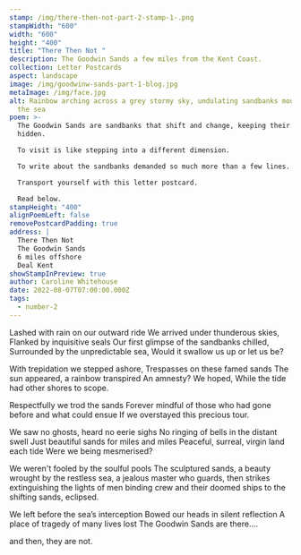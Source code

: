```yaml
---
stamp: /img/there-then-not-part-2-stamp-1-.png
stampWidth: "600"
width: "600"
height: "400"
title: "There Then Not "
description: The Goodwin Sands a few miles from the Kent Coast.
collection: Letter Postcards
aspect: landscape
image: /img/goodwinw-sands-part-1-blog.jpg
metaImage: /img/face.jpg
alt: Rainbow arching across a grey stormy sky, undulating sandbanks moulded by
  the sea
poem: >-
  The Goodwin Sands are sandbanks that shift and change, keeping their secrets
  hidden. 

  To visit is like stepping into a different dimension. 

  To write about the sandbanks demanded so much more than a few lines. 

  Transport yourself with this letter postcard. 

  Read below.
stampHeight: "400"
alignPoemLeft: false
removePostcardPadding: true
address: |
  There Then Not
  The Goodwin Sands
  6 miles offshore 
  Deal Kent
showStampInPreview: true
author: Caroline Whitehouse
date: 2022-08-07T07:00:00.000Z
tags:
  - number-2
---
```

Lashed with rain on our outward ride 
We arrived under thunderous skies,
Flanked by inquisitive seals 
Our first glimpse of the sandbanks chilled,
Surrounded by the unpredictable sea,
Would it swallow us up or let us be?

With trepidation we stepped ashore,
Trespasses on these famed sands
The sun appeared, a rainbow transpired
An amnesty? We hoped,
While the tide had other shores to scope.

Respectfully we trod the sands
Forever mindful of those who had
gone before and what could ensue 
If we overstayed this precious tour.

We saw no ghosts, heard no eerie sighs
No ringing of bells in the distant swell
Just beautiful sands for miles and miles
Peaceful, surreal, virgin land each tide
Were we being mesmerised?

We weren't fooled by the soulful pools
The sculptured sands, a beauty wrought 
by the restless sea, a jealous master 
who guards, then strikes 
extinguishing the lights of men
binding crew and their doomed ships
to the shifting sands, eclipsed.

We left before the sea’s interception
Bowed our heads in silent reflection
A place of tragedy of many lives lost
The Goodwin Sands are there….

and then, they are not.